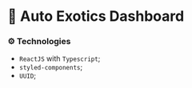 


# 📃 Auto Exotics Dashboard


### ⚙️ Technologies

- `ReactJS` with `Typescript`;
- `styled-components`;
- `UUID`;
